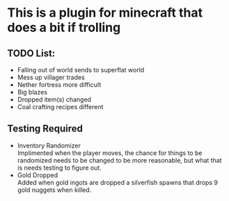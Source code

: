 # This is a plugin for minecraft that does a bit if trolling

## TODO List:
* Falling out of world sends to superflat world
* Mess up villager trades
* Nether fortress more difficult
* Big blazes
* Dropped item(s) changed
* Coal crafting recipes different

## Testing Required
* Inventory Randomizer  
Implimented when the player moves, the chance for things to be randomized needs to be changed to be more reasonable, but what that is needs testing to figure out.
* Gold Dropped  
Added when gold ingots are dropped a silverfish spawns that drops 9 gold nuggets when killed.
